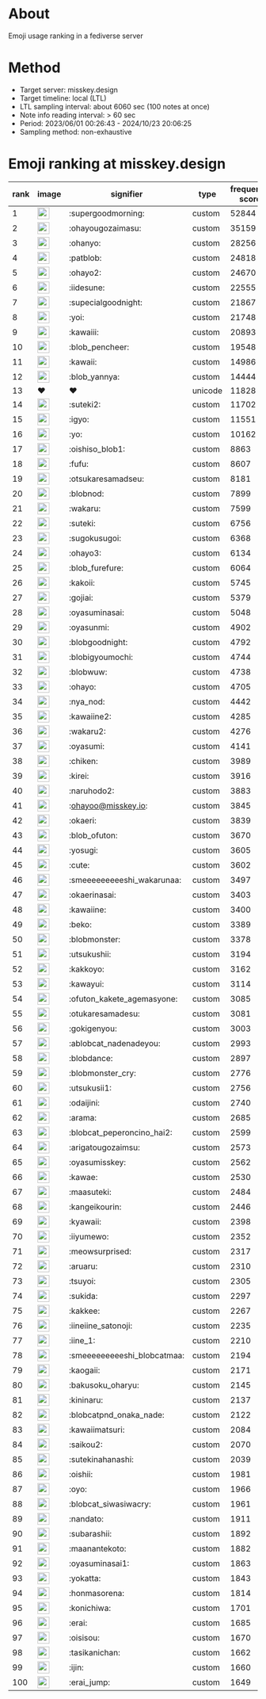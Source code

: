 # About
Emoji usage ranking in a fediverse server

# Method
- Target server: misskey.design
- Target timeline: local (LTL)
- LTL sampling interval: about 6060 sec (100 notes at once)
- Note info reading interval: > 60 sec
- Period: 2023/06/01 00:26:43 - 2024/10/23 20:06:25 
- Sampling method: non-exhaustive

# Emoji ranking at misskey.design

|rank|image|signifier|type|frequency score|
|----|----|----|----|----|
|1|<img height="24" src="https://misskey.design/emoji/supergoodmorning.webp">|:supergoodmorning:|custom|52844|
|2|<img height="24" src="https://misskey.design/emoji/ohayougozaimasu.webp">|:ohayougozaimasu:|custom|35159|
|3|<img height="24" src="https://misskey.design/emoji/ohanyo.webp">|:ohanyo:|custom|28256|
|4|<img height="24" src="https://misskey.design/emoji/patblob.webp">|:patblob:|custom|24818|
|5|<img height="24" src="https://misskey.design/emoji/ohayo2.webp">|:ohayo2:|custom|24670|
|6|<img height="24" src="https://misskey.design/emoji/iidesune.webp">|:iidesune:|custom|22555|
|7|<img height="24" src="https://misskey.design/emoji/supecialgoodnight.webp">|:supecialgoodnight:|custom|21867|
|8|<img height="24" src="https://misskey.design/emoji/yoi.webp">|:yoi:|custom|21748|
|9|<img height="24" src="https://misskey.design/emoji/kawaiii.webp">|:kawaiii:|custom|20893|
|10|<img height="24" src="https://misskey.design/emoji/blob_pencheer.webp">|:blob_pencheer:|custom|19548|
|11|<img height="24" src="https://misskey.design/emoji/kawaii.webp">|:kawaii:|custom|14986|
|12|<img height="24" src="https://misskey.design/emoji/blob_yannya.webp">|:blob_yannya:|custom|14444|
|13|❤|❤|unicode|11828|
|14|<img height="24" src="https://misskey.design/emoji/suteki2.webp">|:suteki2:|custom|11702|
|15|<img height="24" src="https://misskey.design/emoji/igyo.webp">|:igyo:|custom|11551|
|16|<img height="24" src="https://misskey.design/emoji/yo.webp">|:yo:|custom|10162|
|17|<img height="24" src="https://misskey.design/emoji/oishiso_blob1.webp">|:oishiso_blob1:|custom|8863|
|18|<img height="24" src="https://misskey.design/emoji/fufu.webp">|:fufu:|custom|8607|
|19|<img height="24" src="https://misskey.design/emoji/otsukaresamadseu.webp">|:otsukaresamadseu:|custom|8181|
|20|<img height="24" src="https://misskey.design/emoji/blobnod.webp">|:blobnod:|custom|7899|
|21|<img height="24" src="https://misskey.design/emoji/wakaru.webp">|:wakaru:|custom|7599|
|22|<img height="24" src="https://misskey.design/emoji/suteki.webp">|:suteki:|custom|6756|
|23|<img height="24" src="https://misskey.design/emoji/sugokusugoi.webp">|:sugokusugoi:|custom|6368|
|24|<img height="24" src="https://misskey.design/emoji/ohayo3.webp">|:ohayo3:|custom|6134|
|25|<img height="24" src="https://misskey.design/emoji/blob_furefure.webp">|:blob_furefure:|custom|6064|
|26|<img height="24" src="https://misskey.design/emoji/kakoii.webp">|:kakoii:|custom|5745|
|27|<img height="24" src="https://misskey.design/emoji/gojiai.webp">|:gojiai:|custom|5379|
|28|<img height="24" src="https://misskey.design/emoji/oyasuminasai.webp">|:oyasuminasai:|custom|5048|
|29|<img height="24" src="https://misskey.design/emoji/oyasunmi.webp">|:oyasunmi:|custom|4902|
|30|<img height="24" src="https://misskey.design/emoji/blobgoodnight.webp">|:blobgoodnight:|custom|4792|
|31|<img height="24" src="https://misskey.design/emoji/blobigyoumochi.webp">|:blobigyoumochi:|custom|4744|
|32|<img height="24" src="https://misskey.design/emoji/blobwuw.webp">|:blobwuw:|custom|4738|
|33|<img height="24" src="https://misskey.design/emoji/ohayo.webp">|:ohayo:|custom|4705|
|34|<img height="24" src="https://misskey.design/emoji/nya_nod.webp">|:nya_nod:|custom|4442|
|35|<img height="24" src="https://misskey.design/emoji/kawaiine2.webp">|:kawaiine2:|custom|4285|
|36|<img height="24" src="https://misskey.design/emoji/wakaru2.webp">|:wakaru2:|custom|4276|
|37|<img height="24" src="https://misskey.design/emoji/oyasumi.webp">|:oyasumi:|custom|4141|
|38|<img height="24" src="https://misskey.design/emoji/chiken.webp">|:chiken:|custom|3989|
|39|<img height="24" src="https://misskey.design/emoji/kirei.webp">|:kirei:|custom|3916|
|40|<img height="24" src="https://misskey.design/emoji/naruhodo2.webp">|:naruhodo2:|custom|3883|
|41|<img height="24" src="https://misskey.design/emoji/ohayoo.webp">|:ohayoo@misskey.io:|custom|3845|
|42|<img height="24" src="https://misskey.design/emoji/okaeri.webp">|:okaeri:|custom|3839|
|43|<img height="24" src="https://misskey.design/emoji/blob_ofuton.webp">|:blob_ofuton:|custom|3670|
|44|<img height="24" src="https://misskey.design/emoji/yosugi.webp">|:yosugi:|custom|3605|
|45|<img height="24" src="https://misskey.design/emoji/cute.webp">|:cute:|custom|3602|
|46|<img height="24" src="https://misskey.design/emoji/smeeeeeeeeeshi_wakarunaa.webp">|:smeeeeeeeeeshi_wakarunaa:|custom|3497|
|47|<img height="24" src="https://misskey.design/emoji/okaerinasai.webp">|:okaerinasai:|custom|3403|
|48|<img height="24" src="https://misskey.design/emoji/kawaiine.webp">|:kawaiine:|custom|3400|
|49|<img height="24" src="https://misskey.design/emoji/beko.webp">|:beko:|custom|3389|
|50|<img height="24" src="https://misskey.design/emoji/blobmonster.webp">|:blobmonster:|custom|3378|
|51|<img height="24" src="https://misskey.design/emoji/utsukushii.webp">|:utsukushii:|custom|3194|
|52|<img height="24" src="https://misskey.design/emoji/kakkoyo.webp">|:kakkoyo:|custom|3162|
|53|<img height="24" src="https://misskey.design/emoji/kawayui.webp">|:kawayui:|custom|3114|
|54|<img height="24" src="https://misskey.design/emoji/ofuton_kakete_agemasyone.webp">|:ofuton_kakete_agemasyone:|custom|3085|
|55|<img height="24" src="https://misskey.design/emoji/otukaresamadesu.webp">|:otukaresamadesu:|custom|3081|
|56|<img height="24" src="https://misskey.design/emoji/gokigenyou.webp">|:gokigenyou:|custom|3003|
|57|<img height="24" src="https://misskey.design/emoji/ablobcat_nadenadeyou.webp">|:ablobcat_nadenadeyou:|custom|2993|
|58|<img height="24" src="https://misskey.design/emoji/blobdance.webp">|:blobdance:|custom|2897|
|59|<img height="24" src="https://misskey.design/emoji/blobmonster_cry.webp">|:blobmonster_cry:|custom|2776|
|60|<img height="24" src="https://misskey.design/emoji/utsukusii1.webp">|:utsukusii1:|custom|2756|
|61|<img height="24" src="https://misskey.design/emoji/odaijini.webp">|:odaijini:|custom|2740|
|62|<img height="24" src="https://misskey.design/emoji/arama.webp">|:arama:|custom|2685|
|63|<img height="24" src="https://misskey.design/emoji/blobcat_peperoncino_hai2.webp">|:blobcat_peperoncino_hai2:|custom|2599|
|64|<img height="24" src="https://misskey.design/emoji/arigatougozaimsu.webp">|:arigatougozaimsu:|custom|2573|
|65|<img height="24" src="https://misskey.design/emoji/oyasumisskey.webp">|:oyasumisskey:|custom|2562|
|66|<img height="24" src="https://misskey.design/emoji/kawae.webp">|:kawae:|custom|2530|
|67|<img height="24" src="https://misskey.design/emoji/maasuteki.webp">|:maasuteki:|custom|2484|
|68|<img height="24" src="https://misskey.design/emoji/kangeikourin.webp">|:kangeikourin:|custom|2446|
|69|<img height="24" src="https://misskey.design/emoji/kyawaii.webp">|:kyawaii:|custom|2398|
|70|<img height="24" src="https://misskey.design/emoji/iiyumewo.webp">|:iiyumewo:|custom|2352|
|71|<img height="24" src="https://misskey.design/emoji/meowsurprised.webp">|:meowsurprised:|custom|2317|
|72|<img height="24" src="https://misskey.design/emoji/aruaru.webp">|:aruaru:|custom|2310|
|73|<img height="24" src="https://misskey.design/emoji/tsuyoi.webp">|:tsuyoi:|custom|2305|
|74|<img height="24" src="https://misskey.design/emoji/sukida.webp">|:sukida:|custom|2297|
|75|<img height="24" src="https://misskey.design/emoji/kakkee.webp">|:kakkee:|custom|2267|
|76|<img height="24" src="https://misskey.design/emoji/iineiine_satonoji.webp">|:iineiine_satonoji:|custom|2235|
|77|<img height="24" src="https://misskey.design/emoji/iine_1.webp">|:iine_1:|custom|2210|
|78|<img height="24" src="https://misskey.design/emoji/smeeeeeeeeeshi_blobcatmaa.webp">|:smeeeeeeeeeshi_blobcatmaa:|custom|2194|
|79|<img height="24" src="https://misskey.design/emoji/kaogaii.webp">|:kaogaii:|custom|2171|
|80|<img height="24" src="https://misskey.design/emoji/bakusoku_oharyu.webp">|:bakusoku_oharyu:|custom|2145|
|81|<img height="24" src="https://misskey.design/emoji/kininaru.webp">|:kininaru:|custom|2137|
|82|<img height="24" src="https://misskey.design/emoji/blobcatpnd_onaka_nade.webp">|:blobcatpnd_onaka_nade:|custom|2122|
|83|<img height="24" src="https://misskey.design/emoji/kawaiimatsuri.webp">|:kawaiimatsuri:|custom|2084|
|84|<img height="24" src="https://misskey.design/emoji/saikou2.webp">|:saikou2:|custom|2070|
|85|<img height="24" src="https://misskey.design/emoji/sutekinahanashi.webp">|:sutekinahanashi:|custom|2039|
|86|<img height="24" src="https://misskey.design/emoji/oishii.webp">|:oishii:|custom|1981|
|87|<img height="24" src="https://misskey.design/emoji/oyo.webp">|:oyo:|custom|1966|
|88|<img height="24" src="https://misskey.design/emoji/blobcat_siwasiwacry.webp">|:blobcat_siwasiwacry:|custom|1961|
|89|<img height="24" src="https://misskey.design/emoji/nandato.webp">|:nandato:|custom|1911|
|90|<img height="24" src="https://misskey.design/emoji/subarashii.webp">|:subarashii:|custom|1892|
|91|<img height="24" src="https://misskey.design/emoji/maanantekoto.webp">|:maanantekoto:|custom|1882|
|92|<img height="24" src="https://misskey.design/emoji/oyasuminasai1.webp">|:oyasuminasai1:|custom|1863|
|93|<img height="24" src="https://misskey.design/emoji/yokatta.webp">|:yokatta:|custom|1843|
|94|<img height="24" src="https://misskey.design/emoji/honmasorena.webp">|:honmasorena:|custom|1814|
|95|<img height="24" src="https://misskey.design/emoji/konichiwa.webp">|:konichiwa:|custom|1701|
|96|<img height="24" src="https://misskey.design/emoji/erai.webp">|:erai:|custom|1685|
|97|<img height="24" src="https://misskey.design/emoji/oisisou.webp">|:oisisou:|custom|1670|
|98|<img height="24" src="https://misskey.design/emoji/tasikanichan.webp">|:tasikanichan:|custom|1662|
|99|<img height="24" src="https://misskey.design/emoji/ijin.webp">|:ijin:|custom|1660|
|100|<img height="24" src="https://misskey.design/emoji/erai_jump.webp">|:erai_jump:|custom|1649|
